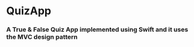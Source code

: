 

#  QuizApp

### A True & False Quiz App implemented using Swift and it uses the MVC design pattern
